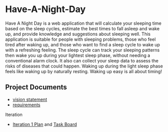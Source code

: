 # Have-A-Night-Day
 
Have A Night Day is a web application that will calculate your sleeping time based on the sleep cycles, estimate the best times to fall asleep and wake up, and provide knowledge and suggestions about sleeping well. This application is suitable for people with sleeping problems, those who feel tired after waking up, and those who want to find a sleep cycle to wake up with a refreshing feeling. The sleep cycle can track your sleeping patterns then wake you up during your lightest sleep phase, without needing a conventional alarm clock. It also can collect your sleep data to assess the risks of diseases that could happen. Waking up during the light sleep phase feels like waking up by naturally resting. Waking up easy is all about timing!

## Project Documents

* [vision statement]()
* [requirements]()

Iteration
* [Iteration 1 Plan]() and [Task Board]()
